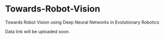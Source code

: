 # Towards-Robot-Vision
Towards Robot Vision using Deep Neural Networks in Evolutionary Robotics

Data link will be uploaded soon.
